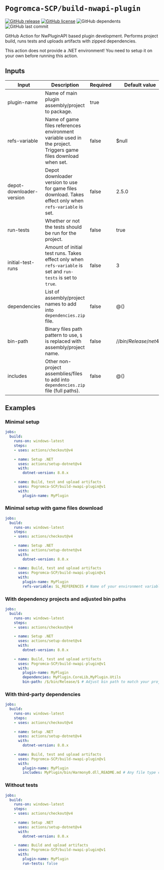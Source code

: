 # `Pogromca-SCP/build-nwapi-plugin`
[![GitHub release](https://flat.badgen.net/github/release/Pogromca-SCP/build-nwapi-plugin)](https://github.com/Pogromca-SCP/build-nwapi-plugin/releases/)
[![GitHub license](https://flat.badgen.net/github/license/Pogromca-SCP/build-nwapi-plugin)](https://github.com/Pogromca-SCP/build-nwapi-plugin/blob/main/LICENSE)
![GitHub dependents](https://flat.badgen.net/github/dependents-repo/Pogromca-SCP/build-nwapi-plugin)
![GitHub last commit](https://flat.badgen.net/github/last-commit/Pogromca-SCP/build-nwapi-plugin/main)

GitHub Action for NwPluginAPI based plugin development. Performs project build, runs tests and uploads artifacts with zipped dependencies.

This action does not provide a .NET environment! You need to setup it on your own before running this action.

## Inputs
| Input                    | Description                                                                                                    | Required | Default value          |
| ------------------------ | -------------------------------------------------------------------------------------------------------------- | -------- | ---------------------- |
| plugin-name              | Name of main plugin assembly/project to package.                                                               | true     |                        |
| refs-variable            | Name of game files references environment variable used in the project. Triggers game files download when set. | false    | $null                  |
| depot-downloader-version | Depot downloader version to use for game files download. Takes effect only when `refs-variable` is set.        | false    | 2.5.0                  |
| run-tests                | Whether or not the tests should be run for the project.                                                        | false    | true                   |
| initial-test-runs        | Amount of initial test runs. Takes effect only when `refs-variable` is set and `run-tests` is set to `true`.   | false    | 3                      |
| dependencies             | List of assembly/project names to add into `dependencies.zip` file.                                            | false    | @()                    |
| bin-path                 | Binary files path pattern to use, `$` is replaced with assembly/project name.                                  | false    | /$/bin/Release/net48/$ |
| includes                 | Other non-project assemblies/files to add into `dependencies.zip` file (full paths).                           | false    | @()                    |

## Examples
### Minimal setup
```yaml
jobs:
  build:
    runs-on: windows-latest
    steps:
    - uses: actions/checkout@v4
    
    - name: Setup .NET
      uses: actions/setup-dotnet@v4
      with:
        dotnet-version: 8.0.x
        
    - name: Build, test and upload artifacts
      uses: Pogromca-SCP/build-nwapi-plugin@v1
      with:
        plugin-name: MyPlugin
```
### Minimal setup with game files download
```yaml
jobs:
  build:
    runs-on: windows-latest
    steps:
    - uses: actions/checkout@v4
    
    - name: Setup .NET
      uses: actions/setup-dotnet@v4
      with:
        dotnet-version: 8.0.x
        
    - name: Build, test and upload artifacts
      uses: Pogromca-SCP/build-nwapi-plugin@v1
      with:
        plugin-name: MyPlugin
        refs-variable: SL_REFERENCES # Name of your environment variable used to reference SCP:SL files
```
### With dependency projects and adjusted bin paths
```yaml
jobs:
  build:
    runs-on: windows-latest
    steps:
    - uses: actions/checkout@v4
    
    - name: Setup .NET
      uses: actions/setup-dotnet@v4
      with:
        dotnet-version: 8.0.x
        
    - name: Build, test and upload artifacts
      uses: Pogromca-SCP/build-nwapi-plugin@v1
      with:
        plugin-name: MyPlugin
        dependencies: MyPlugin.CoreLib,MyPlugin.Utils
        bin-path: /$/bin/Release/$ # Adjust bin path to match your project configuration
```
### With third-party dependencies
```yaml
jobs:
  build:
    runs-on: windows-latest
    steps:
    - uses: actions/checkout@v4
    
    - name: Setup .NET
      uses: actions/setup-dotnet@v4
      with:
        dotnet-version: 8.0.x
        
    - name: Build, test and upload artifacts
      uses: Pogromca-SCP/build-nwapi-plugin@v1
      with:
        plugin-name: MyPlugin
        includes: MyPlugin/bin/Harmony0.dll,README.md # Any file type can be added
```
### Without tests
```yaml
jobs:
  build:
    runs-on: windows-latest
    steps:
    - uses: actions/checkout@v4
    
    - name: Setup .NET
      uses: actions/setup-dotnet@v4
      with:
        dotnet-version: 8.0.x
        
    - name: Build and upload artifacts
      uses: Pogromca-SCP/build-nwapi-plugin@v1
      with:
        plugin-name: MyPlugin
        run-tests: false
```
